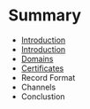 # Summary

* [Introduction](README.md)
* [Introduction](readme.md)
* [Domains](domains.md)
* [Certificates](certificates.md)
* Record Format
* Channels
* Conclustion

